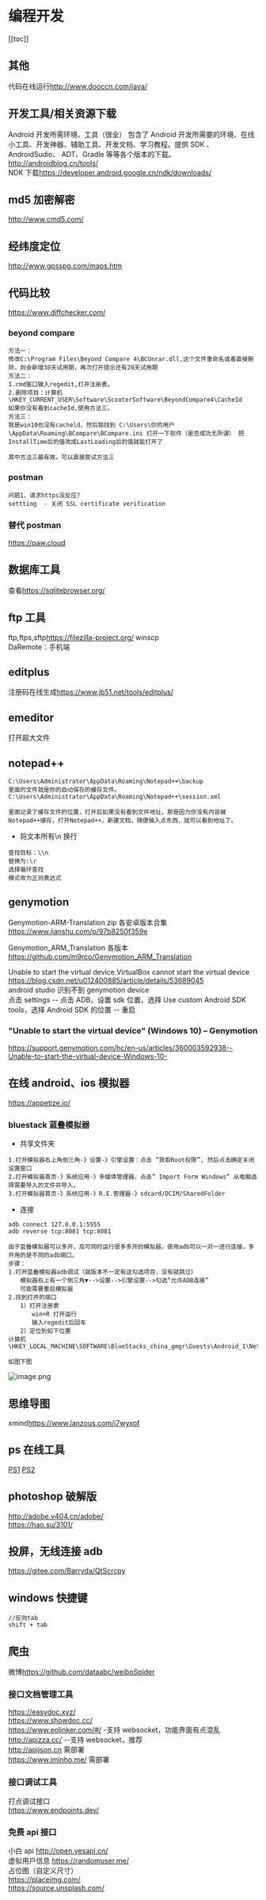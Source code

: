 # 编程开发

[[toc]]

## 其他

代码在线运行<http://www.dooccn.com/java/>

## 开发工具/相关资源下载

Android 开发所需环境、工具（很全）
包含了 Android 开发所需要的环境、在线小工具、开发神器、辅助工具、开发文档、学习教程。提供 SDK 、AndroidSudio、 ADT、Gradle 等等各个版本的下载。  
<http://androidblog.cn/tools/>  
NDK 下载<https://developer.android.google.cn/ndk/downloads/>

## md5 加密解密

<http://www.cmd5.com/>

## 经纬度定位

<http://www.gpsspg.com/maps.htm>

## 代码比较

<https://www.diffchecker.com/>

### beyond compare

```
方法一：
修改C:\Program Files\Beyond Compare 4\BCUnrar.dll,这个文件重命名或者直接删除，则会新增30天试用期，再次打开提示还有28天试用期
方法二：
1.cmd窗口输入regedit,打开注册表。
2.删除项目：计算机\HKEY_CURRENT_USER\Software\ScooterSoftware\BeyondCompare4\CacheId
如果你没有看到cacheId,使用方法三。
方法三：
我是win10也没有cacheld，然后我找到 C:\Users\你的用户\AppData\Roaming\BCompare\BCompare.ini 打开一下软件（是否成功无所谓） 把InstallTime后的值改成LastLoading后的值就能打开了

其中方法三最有效，可以直接尝试方法三
```

### postman

```
问题1、请求https没反应?
settting  - 关闭 SSL certificate verification
```

### 替代 postman

<https://paw.cloud>

## 数据库工具

查看<https://sqlitebrowser.org/>

## ftp 工具

ftp,ftps,sftp<https://filezilla-project.org/>
winscp  
DaRemote：手机端

## editplus

注册码在线生成<https://www.jb51.net/tools/editplus/>

## emeditor

打开超大文件

## notepad++

```
C:\Users\Administrator\AppData\Roaming\Notepad++\backup
里面的文件就是你的自动保存的缓存文件。
C:\Users\Administrator\AppData\Roaming\Notepad++\session.xml

里面记录了缓存文件的位置，打开后如果没有看到文件地址，那是因为你没有内容被Notepad++缓存，打开Notepad++，新建文档，随便输入点东西，就可以看到地址了。
```

- 将文本所有\n 换行

```
查找目标：\\n
替换为:\r
选择循环查找
模式改为正则表达式

```

## genymotion

Genymotion-ARM-Translation.zip 各安卓版本合集  
<https://www.jianshu.com/p/97b8250f359e>

Genymotion_ARM_Translation 各版本  
<https://github.com/m9rco/Genymotion_ARM_Translation>

Unable to start the virtual device.VirtualBox cannot start the virtual device  
<https://blog.csdn.net/u012400885/article/details/53689045>  
android studio 识别不到 genymotion device  
点击 settings -- 点击 ADB，设置 sdk 位置，选择 Use custom Android SDK tools，选择 Android SDK 的位置 -- 重启

### "Unable to start the virtual device" (Windows 10) – Genymotion

<https://support.genymotion.com/hc/en-us/articles/360003592938--Unable-to-start-the-virtual-device-Windows-10->

## 在线 android、ios 模拟器

<https://appetize.io/>

### bluestack 蓝叠模拟器

- 共享文件夹

```
1.打开模拟器右上角倒三角-》设置-》引擎设置：点击 ”获取Root权限”, 然后点击确定关闭设置窗口
2.打开模拟器首页-》系统应用-》多媒体管理器，点击” Import Form Windows” 从电脑选择需要导入的文件并导入。
3.打开模拟器首页-》系统应用-》R.E.管理器-》sdcard/DCIM/SharedFolder
```

- 连接

```
adb connect 127.0.0.1:5555
adb reverse tcp:8081 tcp:8081

由于蓝叠模拟器可以多开，及可同时运行很多多开的模拟器。使用adb可以一对一进行连接，多开用的是不同的adb端口。
步骤：
1.打开蓝叠模拟器adb调试（就版本不一定有这勾选项目，没有就跳过）
　　模拟器右上有一个倒三角▼-->设置-->引擎设置-->勾选“允许ADB连接”
　　可能需要重启模拟器
2.找到打开的端口
　　1）打开注册表
　　　　win+R 打开运行
　　　　输入regedit后回车
　　2）定位到如下位置
计算机\HKEY_LOCAL_MACHINE\SOFTWARE\BlueStacks_china_gmgr\Guests\Android_1\Network\0

如图下图
```

![image.png](../../img/20230802162249.png)

## 思维导图

xmind<https://www.lanzous.com/i7wyxof>

## ps 在线工具

[PS1](https://toolwa.com/ps/)
[PS2](https://ps.gaoding.com/#/)

## photoshop 破解版

<http://adobe.v404.cn/adobe/>  
<https://hao.su/3101/>

## 投屏，无线连接 adb

<https://gitee.com/Barryda/QtScrcpy>

## windows 快捷键

```
//反向tab
shift + tab
```

## 爬虫

微博<https://github.com/dataabc/weiboSpider>

### 接口文档管理工具

<https://easydoc.xyz/>  
<https://www.showdoc.cc/>  
<https://www.eolinker.com/#/> -支持 websocket，功能界面有点混乱  
<http://apizza.cc/> --支持 websocket，推荐  
<http://apijson.cn> 需部署  
<https://www.iminho.me/> 需部署

### 接口调试工具

打点调试接口  
<https://www.endpoints.dev/>

### 免费 api 接口

小白 api
<http://open.yesapi.cn/>  
虚拟用户信息
<https://randomuser.me/>  
占位图（自定义尺寸）  
<https://placeimg.com/>  
<https://source.unsplash.com/>
